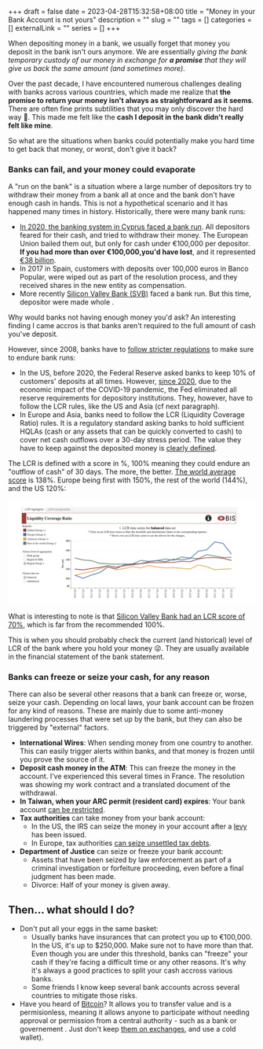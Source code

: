 +++ 
draft = false
date = 2023-04-28T15:32:58+08:00
title = "Money in your Bank Account is not yours"
description = ""
slug = "" 
tags = []
categories = []
externalLink = ""
series = []
+++

When depositing money in a bank, we usually forget that money you deposit in the bank isn't ours anymore. We are essentially _giving the bank temporary custody of our money in exchange for **a promise** that they will give us back the same amount (and sometimes more)_.

Over the past decade, I have encountered numerous challenges dealing with banks across various countries, which made me realize that **the promise to return your money isn't always as straightforward as it seems**. There are often fine prints subtilities that you may only discover the hard way 🥲. This made me felt like the **cash I deposit in the bank didn't really felt like mine**.

So what are the situations when banks could potentially make you hard time to get back that money, or worst, don't give it back? 

### Banks can fail, and your money could evaporate

A "run on the bank" is a situation where a large number of depositors try to withdraw their money from a bank all at once and the bank don't have enough cash in hands. This is not a hypothetical scenario and it has happened many times in history.  Historically, there were many bank runs:

- [In 2020, the banking system in Cyprus faced a bank run](https://en.wikipedia.org/wiki/2012%E2%80%932013_Cypriot_financial_crisis). All depositors feared for their cash, and tried to withdraw their money. The European Union bailed them out, but only for cash under €100,000 per depositor.  **If you had more than over €100,000,you'd have lost**, and it represented  [€38 billion](https://www.reuters.com/article/us-cyprus-parliament/cyprus-closes-in-on-eu-bailout-u-turn-on-levy-idUSBRE92G03I20130322).
- In 2017 in Spain, customers with deposits over 100,000 euros in Banco Popular, were wiped out as part of the resolution process, and they received shares in the new entity as compensation. 
- More recently [Silicon Valley Bank (SVB)](https://en.wikipedia.org/wiki/Silicon_Valley_Bank#Collapse) faced a bank run. But this time, depositor were made whole .

Why would banks not having enough money you'd ask? An interesting finding I came accros is that banks aren't required to the full amount of cash you've deposit. 

However, since 2008, banks have to [follow stricter regulations](https://en.wikipedia.org/wiki/Basel_Accords#Basel_III:_responding_to_the_financial_crisis) to make sure to endure bank runs:

- In the US, before 2020, the Federal Reserve asked banks to keep 10% of customers' deposits at all times. However, [since 2020](https://www.federalreserve.gov/monetarypolicy/reservereq.htm), due to the economic impact of the COVID-19 pandemic, the Fed eliminated all reserve requirements for depository institutions. They, however, have to follow the LCR rules, like the US and Asia (cf next paragraph).
- In Europe and Asia, banks need to follow the LCR (Liquidity Coverage Ratio) rules. It is a regulatory standard asking banks to hold sufficient HQLAs (cash or any assets that can be quickly converted to cash) to cover net cash outflows over a 30-day stress period. The value they have to keep against the deposited money is [clearly defined](https://www.eba.europa.eu/sites/default/documents/files/documents/10180/2751085/c465a8e4-a8a6-407b-9ca7-d9e1572c922e/Annex%20VI%20%28Annex%2025%20%28LCR%29%29.pdf).

The LCR is defined with a score in %, 100% meaning they could endure an "outflow of cash" of 30 days. The more, the better. [The world average score](https://www.bis.org/bcbs/dashboards.htm) is 138%. Europe being first with 150%, the rest of the world (144%), and the US 120%:

![LCR world average, US, Europe graph](/img/bank-money-is-not-your-money/LCR-average-europe-us.png)

What is interesting to note is that [Silicon Valley Bank had an LCR score of 70%](https://som.yale.edu/story/2023/lessons-applying-liquidity-coverage-ratio-silicon-valley-bank), which is far from the recommended 100%.

This is when you should probably check the current (and historical) level of LCR of the bank where you hold your money 😜. They are usually available in the financial statement of the bank statement.


### Banks can freeze or seize your cash, for any reason

There can also be several other reasons that a bank can freeze or, worse, seize your cash. Depending on local laws, your bank account can be frozen for any kind of reasons. These are mainly due to some anti-money laundering processes that were set up by the bank, but they can also be triggered by "external" factors.

- **International Wires**: When sending money from one country to another. This can easily trigger alerts within banks, and that money is frozen until you prove the source of it.
- **Deposit cash money in the ATM**: This can freeze the money in the account. I've experienced this several times in France. The resolution was showing my work contract and a translated document of the withdrawal.
- **In Taiwan, when your ARC permit (resident card) expires**: Your bank account [can be restricted](https://tw.forumosa.com/t/cannot-get-an-online-banking-account-if-arc-expires-in-less-than-a-year/216192).
- **Tax authorities** can take money from your bank account:
    - In the US, the IRS can seize the money in your account after a [levy](https://www.irs.gov/businesses/small-businesses-self-employed/what-is-a-levy) has been issued.
    - In Europe, tax authorities [can seize unsettled tax debts](https://www.impots.gouv.fr/particulier/questions/mon-compte-bancaire-fait-lobjet-dun-avis-tiers-detenteur-la-banque-peut-elle).
- **Department of Justice** can seize or freeze your bank account:
    - Assets that have been seized by law enforcement as part of a criminal investigation or forfeiture proceeding, even before a final judgment has been made.
    - Divorce: Half of your money is given away.


## Then... what should I do?

- Don't put all your eggs in the same basket:
    - Usually banks have insurances that can protect you up to €100,000. In the US, it's up to $250,000. Make sure not to have more than that. Even though you are under this threshold, banks can "freeze" your cash if they're facing a difficult time or any other reasons. It's why it's always a good practices to split your cash accross various banks.
    - Some friends I know keep several bank accounts across several countries to mitigate those risks.
- Have you heard of [Bitcoin](/posts/explaining-blockchains-to-developers/)? It allows you to transfer value and is a permisionless, meaning it allows anyone to participate without needing approval or permission from a central authority - such as a bank or governement . Just don't keep [them on exchanges](https://en.wikipedia.org/wiki/FTX), and use a cold wallet).